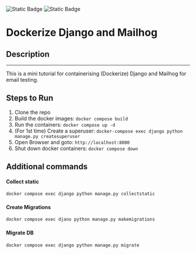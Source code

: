 ![Static Badge](https://img.shields.io/badge/Python-14354C?style=for-the-badge&logo=python&logoColor=white) ![Static Badge](https://img.shields.io/badge/Django-092E20?style=for-the-badge&logo=django&logoColor=white)
# Dockerize Django and Mailhog

## Description
-----------
This is a mini tutorial for containerising (Dockerize) Django and Mailhog for email testing.

## Steps to Run
1. Clone the repo
2. Build the docker images: `docker compose build`
3. Run the containers: `docker compose up -d`
4. (For 1st time) Create a superuser: `docker-compose exec django python manage.py createsuperuser`
5. Open Browser and goto: `http://localhost:8000`
7. Shut down docker containers: `docker compose down`


## Additional commands
#### Collect static

```bash
docker compose exec django python manage.py collectstatic
```

#### Create Migrations

```bash
docker compose exec djano python manage.py makemigrations
```

#### Migrate DB

```bash
docker compose exec django python manage.py migrate
```
